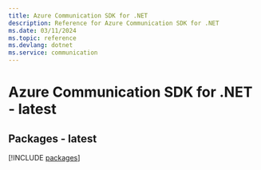 ```yaml
---
title: Azure Communication SDK for .NET
description: Reference for Azure Communication SDK for .NET
ms.date: 03/11/2024
ms.topic: reference
ms.devlang: dotnet
ms.service: communication
---
```

# Azure Communication SDK for .NET - latest
## Packages - latest
[!INCLUDE [packages](communication-index.md)]